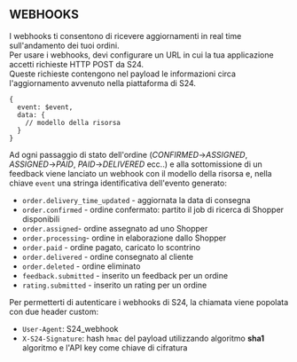 ## WEBHOOKS
I webhooks ti consentono di ricevere aggiornamenti in real time sull'andamento dei tuoi ordini.  
Per usare i webhooks, devi configurare un URL in cui la tua applicazione accetti richieste HTTP POST da S24.  
Queste richieste contengono nel payload le informazioni circa l'aggiornamento avvenuto nella piattaforma di S24.
```
{
  event: $event,
  data: {
    // modello della risorsa
  }
}
```
Ad ogni passaggio di stato dell'ordine (*CONFIRMED*->*ASSIGNED*, *ASSIGNED*->*PAID*, *PAID*->*DELIVERED* ecc..) e alla sottomissione di un feedback viene lanciato un webhook con il modello della risorsa e, nella chiave `event` una stringa identificativa dell'evento generato:
- `order.delivery_time_updated` - aggiornata la data di consegna
- `order.confirmed` - ordine confermato: partito il job di ricerca di Shopper disponibili
- `order.assigned`- ordine assegnato ad uno Shopper
- `order.processing`- ordine in elaborazione dallo Shopper
- `order.paid` - ordine pagato, caricato lo scontrino
- `order.delivered` - ordine consegnato al cliente
- `order.deleted` - ordine eliminato
- `feedback.submitted` - inserito un feedback per un ordine
- `rating.submitted` - inserito un rating per un ordine

Per permetterti di autenticare i webhooks di S24, la chiamata viene popolata con due header custom:  
- `User-Agent`: S24_webhook
- `X-S24-Signature`: hash `hmac` del payload utilizzando algoritmo **sha1** algoritmo e l'API key come chiave di cifratura
